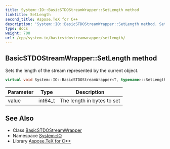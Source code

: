 ```yaml
---
title: System::IO::BasicSTDOStreamWrapper::SetLength method
linktitle: SetLength
second_title: Aspose.TeX for C++
description: 'System::IO::BasicSTDOStreamWrapper::SetLength method. Sets the length of the stream represented by the current object in C++.'
type: docs
weight: 700
url: /cpp/system.io/basicstdostreamwrapper/setlength/
---
```

## BasicSTDOStreamWrapper::SetLength method


Sets the length of the stream represented by the current object.

```cpp
virtual void System::IO::BasicSTDOStreamWrapper<T, typename>::SetLength(int64_t value) override
```


| Parameter | Type | Description |
| --- | --- | --- |
| value | int64_t | The length in bytes to set |

## See Also

* Class [BasicSTDOStreamWrapper](../)
* Namespace [System::IO](../../)
* Library [Aspose.TeX for C++](../../../)
